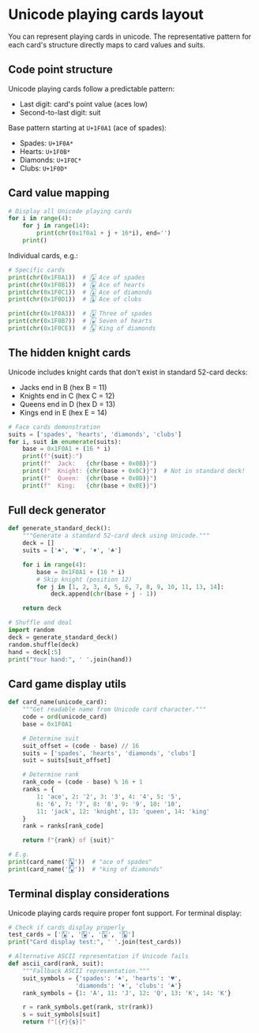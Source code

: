 # Unicode playing cards layout

You can represent playing cards in unicode.
The representative pattern for each card's structure directly maps to card values and suits.

## Code point structure

Unicode playing cards follow a predictable pattern:
- Last digit: card's point value (aces low)
- Second-to-last digit: suit

Base pattern starting at `U+1F0A1` (ace of spades):
- Spades: `U+1F0A*`
- Hearts: `U+1F0B*`
- Diamonds: `U+1F0C*`
- Clubs: `U+1F0D*`

## Card value mapping

```python
# Display all Unicode playing cards
for i in range(4):
    for j in range(14):
        print(chr(0x1f0a1 + j + 16*i), end='')
    print()
```

Individual cards, e.g.:
```python
# Specific cards
print(chr(0x1F0A1))  # 🂡 Ace of spades
print(chr(0x1F0B1))  # 🂱 Ace of hearts
print(chr(0x1F0C1))  # 🃁 Ace of diamonds
print(chr(0x1F0D1))  # 🃑 Ace of clubs

print(chr(0x1F0A3))  # 🂣 Three of spades
print(chr(0x1F0B7))  # 🂷 Seven of hearts
print(chr(0x1F0CE))  # 🃎 King of diamonds
```

## The hidden knight cards

Unicode includes knight cards that don't exist in standard 52-card decks:
- Jacks end in B (hex B = 11)
- Knights end in C (hex C = 12)
- Queens end in D (hex D = 13)
- Kings end in E (hex E = 14)

```python
# Face cards demonstration
suits = ['spades', 'hearts', 'diamonds', 'clubs']
for i, suit in enumerate(suits):
    base = 0x1F0A1 + (16 * i)
    print(f"{suit}:")
    print(f"  Jack:   {chr(base + 0x0B)}")
    print(f"  Knight: {chr(base + 0x0C)}")  # Not in standard deck!
    print(f"  Queen:  {chr(base + 0x0D)}")
    print(f"  King:   {chr(base + 0x0E)}")
```

## Full deck generator

```python
def generate_standard_deck():
    """Generate a standard 52-card deck using Unicode."""
    deck = []
    suits = ['♠', '♥', '♦', '♣']

    for i in range(4):
        base = 0x1F0A1 + (16 * i)
        # Skip knight (position 12)
        for j in [1, 2, 3, 4, 5, 6, 7, 8, 9, 10, 11, 13, 14]:
            deck.append(chr(base + j - 1))

    return deck

# Shuffle and deal
import random
deck = generate_standard_deck()
random.shuffle(deck)
hand = deck[:5]
print("Your hand:", ' '.join(hand))
```

## Card game display utils

```python
def card_name(unicode_card):
    """Get readable name from Unicode card character."""
    code = ord(unicode_card)
    base = 0x1F0A1

    # Determine suit
    suit_offset = (code - base) // 16
    suits = ['spades', 'hearts', 'diamonds', 'clubs']
    suit = suits[suit_offset]

    # Determine rank
    rank_code = (code - base) % 16 + 1
    ranks = {
        1: 'ace', 2: '2', 3: '3', 4: '4', 5: '5',
        6: '6', 7: '7', 8: '8', 9: '9', 10: '10',
        11: 'jack', 12: 'knight', 13: 'queen', 14: 'king'
    }
    rank = ranks[rank_code]

    return f"{rank} of {suit}"

# E.g.
print(card_name('🂡'))  # "ace of spades"
print(card_name('🃎'))  # "king of diamonds"
```

## Terminal display considerations

Unicode playing cards require proper font support.
For terminal display:

```python
# Check if cards display properly
test_cards = ['🂡', '🂱', '🃁', '🃑']
print("Card display test:", ' '.join(test_cards))

# Alternative ASCII representation if Unicode fails
def ascii_card(rank, suit):
    """Fallback ASCII representation."""
    suit_symbols = {'spades': '♠', 'hearts': '♥',
                   'diamonds': '♦', 'clubs': '♣'}
    rank_symbols = {1: 'A', 11: 'J', 12: 'Q', 13: 'K', 14: 'K'}

    r = rank_symbols.get(rank, str(rank))
    s = suit_symbols[suit]
    return f"[{r}{s}]"
```

